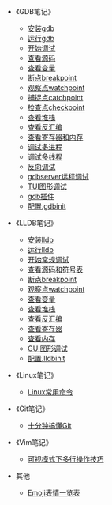 ﻿<!-- _sidebar.md -->

* 《GDB笔记》
  * [安装gdb](/GDB笔记/01_安装gdb.md)
  * [运行gdb](/GDB笔记/02_运行gdb.md)
  * [开始调试](/GDB笔记/03_开始调试.md)
  * [查看源码](/GDB笔记/04_查看源码.md)
  * [查看变量](/GDB笔记/05_查看变量.md)
  * [断点breakpoint](/GDB笔记/06_断点breakpoint.md)
  * [观察点watchpoint](/GDB笔记/07_观察点watchpoint.md)
  * [捕捉点catchpoint](/GDB笔记/08_捕捉点catchpoint.md)
  * [检查点checkpoint](/GDB笔记/09_检查点checkpoint.md)
  * [查看堆栈](/GDB笔记/09_查看堆栈.md)
  * [查看反汇编](/GDB笔记/10_查看反汇编.md)
  * [查看寄存器和内存](/GDB笔记/查看寄存器和内存.md)
  * [调试多进程](/GDB笔记/调试多进程.md)
  * [调试多线程](/GDB笔记/调试多线程.md)
  * [反向调试](/GDB笔记/反向调试.md)
  * [gdbserver远程调试](/GDB笔记/gdbserver远程调试.md)
  * [TUI图形调试](/GDB笔记/TUI图形调试.md)
  * [gdb插件](/GDB笔记/gdb插件.md)
  * [配置.gdbinit](/GDB笔记/配置.gdbinit.md)

* 《LLDB笔记》
  * [安装lldb](/LLDB笔记/安装lldb.md)
  * [运行lldb](/LLDB笔记/运行lldb.md)
  * [开始常规调试](/LLDB笔记/开始常规调试.md)
  * [查看源码和符号表](/LLDB笔记/查看源码和符号表.md)
  * [断点breakpoint](/LLDB笔记/断点breakpoint.md)
  * [观察点watchpoint](/LLDB笔记/观察点watchpoint.md)
  * [查看变量](/LLDB笔记/查看变量.md)
  * [查看堆栈](/LLDB笔记/查看堆栈.md)
  * [查看反汇编](/LLDB笔记/查看反汇编.md)
  * [查看寄存器](/LLDB笔记/查看寄存器.md)
  * [查看内存](/LLDB笔记/查看内存.md)
  * [GUI图形调试](/LLDB笔记/GUI图形调试.md)
  * [配置.lldbinit](/LLDB笔记/配置.lldbinit.md)

* 《Linux笔记》
  * [Linux常用命令](/Linux笔记/Linux常用命令.md)

* 《Git笔记》
  * [十分钟搞懂Git](/Git笔记/十分钟搞懂Git.md)

* 《Vim笔记》
  * [可视模式下多行操作技巧](/Vim笔记/01_可视模式下多行操作技巧.md)

* 其他
  * [Emoji表情一览表](/其他/Emoji表情一览表.md)